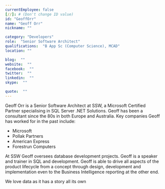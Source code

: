 ```yaml
---
currentEmployee: false
[//]: # (Don't change ID value)
id: "GeoffOrr"
name: "Geoff Orr"
nickname: ""

category: "Developers"
role:  "Senior Software Architect"
qualifications:  "B App Sc (Computer Science), MCAD"
location: ""

blog:  ""
website:  ""
facebook:  ""
twitter:  ""
linkedin:  ""
skype:  ""

quote:  ""
---
```


Geoff Orr is a Senior Software Architect at SSW, a Microsoft Certified Partner specialising in SQL Server .NET Solutions. Geoff has been a consultant since the 80s in both Europe and Australia. Key companies Geoff has worked for in the past include: 

*   Microsoft
*   Pollak Partners
*   American Express
*   Forestrun Computers


At SSW Geoff oversees database development projects. Geoff is a speaker and trainer in SQL and development. Geoff is able to drive all aspects of the product lifecycle from a concept through design, development and implementation even to the Business Intelligence reporting at the other end.

We love data as it has a story all its own 